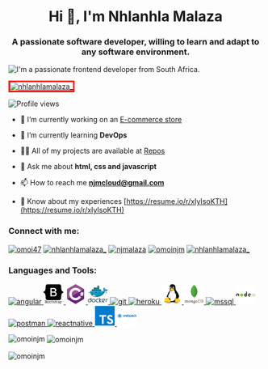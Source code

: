 <h1 align="center">Hi 👋, I'm Nhlanhla Malaza</h1>
<h3 align="center">A passionate software developer, willing to learn and adapt to any software environment.</h3>

![I'm a passionate frontend developer from South Africa.](https://raw.githubusercontent.com/omoinjm/omoinjm/main/banner.webp)


<p align="left"> 
<a href="https://twitter.com/nhlanhlamalaza_" target="blank"><img style="border: 3px solid red" src="https://img.shields.io/twitter/follow/nhlanhlamalaza_?logo=twitter&style=for-the-badge" alt="nhlanhlamalaza_" /></a> <br />
</p>

![Profile views](https://gpvc.arturio.dev/omoinjm)

- 🔭 I’m currently working on an [E-commerce store](https://selassie-store.netlify.app/)

- 🌱 I’m currently learning **DevOps**

- 👨‍💻 All of my projects are available at [Repos](https://github.com/omoinjm?tab=repositories)

- 💬 Ask me about **html, css and javascript**

- 📫 How to reach me **njmcloud@gmail.com**

- 📄 Know about my experiences [https://resume.io/r/xIyIsoKTH](https://resume.io/r/xIyIsoKTH)

<h3 align="left">Connect with me:</h3>
<p align="left">
<a href="https://codepen.io/omoi47" target="blank"><img align="center" src="https://raw.githubusercontent.com/rahuldkjain/github-profile-readme-generator/master/src/images/icons/Social/codepen.svg" alt="omoi47" height="30" width="40" /></a>
<a href="https://twitter.com/nhlanhlamalaza_" target="blank"><img align="center" src="https://raw.githubusercontent.com/rahuldkjain/github-profile-readme-generator/master/src/images/icons/Social/twitter.svg" alt="nhlanhlamalaza_" height="30" width="40" /></a>
<a href="https://linkedin.com/in/njmalaza" target="blank"><img align="center" src="https://raw.githubusercontent.com/rahuldkjain/github-profile-readme-generator/master/src/images/icons/Social/linked-in-alt.svg" alt="njmalaza" height="30" width="40" /></a>
<a href="https://codesandbox.com/omoinjm" target="blank"><img align="center" src="https://raw.githubusercontent.com/rahuldkjain/github-profile-readme-generator/master/src/images/icons/Social/codesandbox.svg" alt="omoinjm" height="30" width="40" /></a>
<a href="https://instagram.com/nhlanhlamalaza_" target="blank"><img align="center" src="https://raw.githubusercontent.com/rahuldkjain/github-profile-readme-generator/master/src/images/icons/Social/instagram.svg" alt="nhlanhlamalaza_" height="30" width="40" /></a>
</p>

<h3 align="left">Languages and Tools:</h3>
<p align="left"> <a href="https://angular.io" target="_blank" rel="noreferrer"> <img src="https://angular.io/assets/images/logos/angular/angular.svg" alt="angular" width="40" height="40"/> </a> <a href="https://getbootstrap.com" target="_blank" rel="noreferrer"> <img src="https://raw.githubusercontent.com/devicons/devicon/master/icons/bootstrap/bootstrap-plain-wordmark.svg" alt="bootstrap" width="40" height="40"/> </a> <a href="https://www.w3schools.com/cs/" target="_blank" rel="noreferrer"> <img src="https://raw.githubusercontent.com/devicons/devicon/master/icons/csharp/csharp-original.svg" alt="csharp" width="40" height="40"/> </a> <a href="https://www.docker.com/" target="_blank" rel="noreferrer"> <img src="https://raw.githubusercontent.com/devicons/devicon/master/icons/docker/docker-original-wordmark.svg" alt="docker" width="40" height="40"/> </a> <a href="https://git-scm.com/" target="_blank" rel="noreferrer"> <img src="https://www.vectorlogo.zone/logos/git-scm/git-scm-icon.svg" alt="git" width="40" height="40"/> </a> <a href="https://heroku.com" target="_blank" rel="noreferrer"> <img src="https://www.vectorlogo.zone/logos/heroku/heroku-icon.svg" alt="heroku" width="40" height="40"/> </a> <a href="https://www.linux.org/" target="_blank" rel="noreferrer"> <img src="https://raw.githubusercontent.com/devicons/devicon/master/icons/linux/linux-original.svg" alt="linux" width="40" height="40"/> </a> <a href="https://www.mongodb.com/" target="_blank" rel="noreferrer"> <img src="https://raw.githubusercontent.com/devicons/devicon/master/icons/mongodb/mongodb-original-wordmark.svg" alt="mongodb" width="40" height="40"/> </a> <a href="https://www.microsoft.com/en-us/sql-server" target="_blank" rel="noreferrer"> <img src="https://www.svgrepo.com/show/303229/microsoft-sql-server-logo.svg" alt="mssql" width="40" height="40"/> </a> <a href="https://nodejs.org" target="_blank" rel="noreferrer"> <img src="https://raw.githubusercontent.com/devicons/devicon/master/icons/nodejs/nodejs-original-wordmark.svg" alt="nodejs" width="40" height="40"/> </a> <a href="https://postman.com" target="_blank" rel="noreferrer"> <img src="https://www.vectorlogo.zone/logos/getpostman/getpostman-icon.svg" alt="postman" width="40" height="40"/> </a> <a href="https://reactnative.dev/" target="_blank" rel="noreferrer"> <img src="https://reactnative.dev/img/header_logo.svg" alt="reactnative" width="40" height="40"/> </a> <a href="https://www.typescriptlang.org/" target="_blank" rel="noreferrer"> <img src="https://raw.githubusercontent.com/devicons/devicon/master/icons/typescript/typescript-original.svg" alt="typescript" width="40" height="40"/> </a> <a href="https://webpack.js.org" target="_blank" rel="noreferrer"> <img src="https://raw.githubusercontent.com/devicons/devicon/d00d0969292a6569d45b06d3f350f463a0107b0d/icons/webpack/webpack-original-wordmark.svg" alt="webpack" width="40" height="40"/> </a> </p>

<p><img align="left" src="https://github-readme-stats.vercel.app/api/top-langs?username=omoinjm&show_icons=true&locale=en&layout=compact" alt="omoinjm" /></p>

<p>&nbsp;<img align="center" src="https://github-readme-stats.vercel.app/api?username=omoinjm&show_icons=true&locale=en" alt="omoinjm" /></p>

<p><img align="center" src="https://github-readme-streak-stats.herokuapp.com/?user=omoinjm&" alt="omoinjm" /></p>